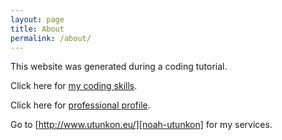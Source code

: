 ```yaml
---
layout: page
title: About
permalink: /about/
---
```


This website was generated during a coding tutorial.

Click here for [my coding skills][noah-code]. 

Click here for [professional profile][noah-prof].

Go to [http://www.utunkon.eu/][noah-utunkon] for my services.


[noah-utunkon]: http://www.utunkon.eu/
[noah-code]: https://www.codecademy.com/noahpierau
[noah-prof]: https://www.linkedin.com/in/noahpierau
